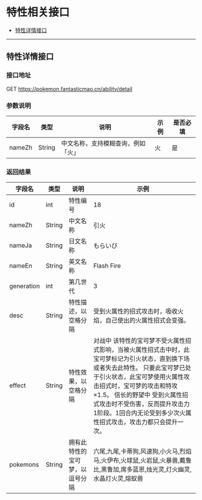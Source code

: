 # 特性相关接口

- [特性详情接口](#特性详情接口)

---

## 特性详情接口

### 接口地址

GET https://pokemon.fantasticmao.cn/ability/detail

### 参数说明

字段名 | 类型 | 说明 | 示例 | 是否必填
--- | --- | --- | --- | ---
nameZh | String | 中文名称，支持模糊查询，例如「火」 | 火 | 是

### 返回结果

字段名 | 类型 | 说明 | 示例
--- | --- | --- | ---
id | int | 特性编号 | 18
nameZh | String | 中文名称 | 引火
nameJa | String | 日文名称 | もらいび
nameEn | String | 英文名称 | Flash Fire
generation | int | 第几世代 | 3
desc | String | 特性描述，以空格分隔 | 受到火属性的招式攻击时，吸收火焰，自己使出的火属性招式会变强。
effect | String | 特性效果，以空格分隔 | 对战中 该特性的宝可梦不受火属性招式影响，当被火属性招式击中时，此宝可梦标记为引火状态，直到换下场或者失去此特性。 只要此宝可梦已处于引火状态，此宝可梦使用火属性攻击招式时，宝可梦的攻击和特攻×1.5。 信长的野望中 受到火属性招式攻击时不受伤害，反而提升攻击力1阶段。1回合内无论受到多少次火属性招式攻击，攻击力都只会提升一次。
pokemons | String | 拥有此特性的宝可梦，以逗号分隔 | 六尾,九尾,卡蒂狗,风速狗,小火马,烈焰马,火伊布,火球鼠,火岩鼠,火暴兽,戴鲁比,黑鲁加,席多蓝恩,烛光灵,灯火幽灵,水晶灯火灵,熔蚁兽